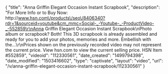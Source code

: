 {
    "title": "Anna Griffin Elegant Occasion Instant Scrapbook",
    "description": "For More Info or to Buy Now: http:\/\/www.hsn.com\/products\/seo\/8406340?rdr=1&sourceid=youtube&cm_mmc=Social-_-Youtube-_-ProductVideo-_-552859\r\nAnna Griffin Elegant Occasion Instant Scrapbook\nPhoto album or scrapbook? Both! This 3D scrapbook is already assembled and ready for you to add your photos, memories and more. Embellish with the...\r\nPrices shown on the previously recorded video may not represent the current price.  View hsn.com to view the current selling price. HSN Item #552859",
    "videoid": "112330561",
    "date_created": "1499794398",
    "date_modified": "1503416602",
    "type": "captivate",
    "layout": "video",
    "url": "\/v\/anna-griffin-elegant-occasion-instant-scrapbook\/112330561"
}